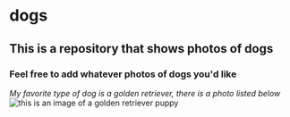# dogs
## This is a repository that shows photos of dogs
### Feel free to add whatever photos of dogs you'd like

_My favorite type of dog is a golden retriever, there is a photo listed below_
![this is an image of a golden retriever puppy](https://www.google.com/url?sa=i&url=https%3A%2F%2Fwww.dreamstime.com%2Fphotos-images%2Fgolden-retriever.html&psig=AOvVaw052Z_wtZSjPefLYs7Mjcvh&ust=1682363869802000&source=images&cd=vfe&ved=0CBAQjRxqFwoTCPj5jvjbwP4CFQAAAAAdAAAAABAD)
